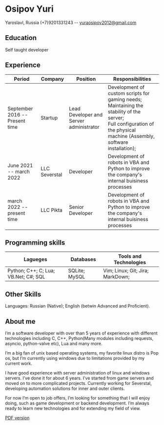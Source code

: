 # Osipov Yuri
Yaroslavl, Russia
(+7)9201331243 -- yuraosipov2012@gmail.com

## Education
Self taught developer

## Experience

|Period|Company|Position|Responsibilities|
|---|---|---|---|
|September 2016 -- Present time | Startup | Lead Developer and Server administrator | Development of custom scripts for gaming needs; <br> Maintaining the stability of the server;<br> Full configuration of the physical machine (Assembly, software installation); |
|June 2021 -- march 2022 | LLC Severstal | Developer | Development of robots in VBA and Python to improve the company's internal buisiness processes |
|march 2022 -- present time | LLC Pikta | Senior Developer | Development of robots in VBA and Python to improve the company's internal buisiness processes |

## Programming skills
|Lagueges|Databases|Tools and Technologies|
|---|---|---|
|Python; C++; C; Lua; VB.Net; C#; SQL|SQLite; MySQL|Vim; Linux; Git; Jira; MarkDown;|

## Other Skills

Languages: Russian (Native); English (betwin Advanced and Proficient).

## About me
I’m a software developer with over than 5 years of experience with different technologies including C, C++, Python(Many modules including requests, asyncio, python-valve etc), Lua and many more.

I’m a big fan of unix based operating systems, my favorite linux distro is Pop os, but I’m currently using windows due to limitations provided by my current work.

I have good experience with server administration of linux and windows servers. I’ve done it for about 6 years. I’ve started from game servers and moved on to more complicated projects.
Currently working for Severstal, developing automation solutions for  inner and outer clients. 

For now I’m open to job offers, I’m looking for something that I will enjoy doing, such as game development or backend development. I’m always ready to learn new technologies and for extending my field of view.

[PDF version](https://github.com/LutzGebelman/LutzGebelman.Github.io/blob/main/Osipov_Yuri_Developer_CV.pdf)
